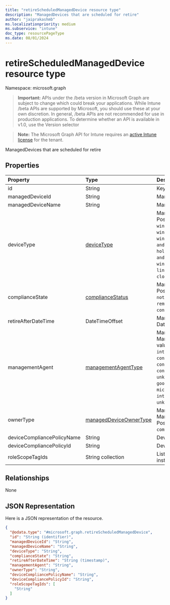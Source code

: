 ```yaml
---
title: "retireScheduledManagedDevice resource type"
description: "ManagedDevices that are scheduled for retire"
author: "jaiprakashmb"
ms.localizationpriority: medium
ms.subservice: "intune"
doc_type: resourcePageType
ms.date: 08/01/2024
---
```


# retireScheduledManagedDevice resource type

Namespace: microsoft.graph

> **Important:** APIs under the /beta version in Microsoft Graph are subject to change which could break your applications. While Intune /beta APIs are supported by Microsoft, you should use these at your own discretion. In general, /beta APIs are not recommended for use in production applications. To determine whether an API is available in v1.0, use the Version selector

> **Note:** The Microsoft Graph API for Intune requires an [active Intune license](https://go.microsoft.com/fwlink/?linkid=839381) for the tenant.

ManagedDevices that are scheduled for retire

## Properties
|Property|Type|Description|
|:---|:---|:---|
|id|String|Key of the entity.|
|managedDeviceId|String|Managed DeviceId|
|managedDeviceName|String|Managed Device Name|
|deviceType|[deviceType](../resources/intune-deviceconfig-devicetype.md)|Managed Device Device Type. Possible values are: `desktop`, `windowsRT`, `winMO6`, `nokia`, `windowsPhone`, `mac`, `winCE`, `winEmbedded`, `iPhone`, `iPad`, `iPod`, `android`, `iSocConsumer`, `unix`, `macMDM`, `holoLens`, `surfaceHub`, `androidForWork`, `androidEnterprise`, `windows10x`, `androidnGMS`, `chromeOS`, `linux`, `blackberry`, `palm`, `unknown`, `cloudPC`.|
|complianceState|[complianceStatus](../resources/intune-shared-compliancestatus.md)|Managed Device ComplianceStatus. Possible values are: `unknown`, `notApplicable`, `compliant`, `remediated`, `nonCompliant`, `error`, `conflict`, `notAssigned`.|
|retireAfterDateTime|DateTimeOffset|Managed Device Retire After DateTime|
|managementAgent|[managementAgentType](../resources/intune-deviceconfig-managementagenttype.md)|Managed Device ManagementAgentType. Possible values are: `eas`, `mdm`, `easMdm`, `intuneClient`, `easIntuneClient`, `configurationManagerClient`, `configurationManagerClientMdm`, `configurationManagerClientMdmEas`, `unknown`, `jamf`, `googleCloudDevicePolicyController`, `microsoft365ManagedMdm`, `msSense`, `intuneAosp`, `google`, `unknownFutureValue`.|
|ownerType|[managedDeviceOwnerType](../resources/intune-shared-manageddeviceownertype.md)|Managed Device ManagedDeviceOwnerType. Possible values are: `unknown`, `company`, `personal`.|
|deviceCompliancePolicyName|String|Device Compliance Policy Name|
|deviceCompliancePolicyId|String|Device Compliance PolicyId|
|roleScopeTagIds|String collection|List of Scope Tags for this Entity instance.|

## Relationships
None

## JSON Representation
Here is a JSON representation of the resource.
<!-- {
  "blockType": "resource",
  "@odata.type": "microsoft.graph.retireScheduledManagedDevice"
}
-->
``` json
{
  "@odata.type": "#microsoft.graph.retireScheduledManagedDevice",
  "id": "String (identifier)",
  "managedDeviceId": "String",
  "managedDeviceName": "String",
  "deviceType": "String",
  "complianceState": "String",
  "retireAfterDateTime": "String (timestamp)",
  "managementAgent": "String",
  "ownerType": "String",
  "deviceCompliancePolicyName": "String",
  "deviceCompliancePolicyId": "String",
  "roleScopeTagIds": [
    "String"
  ]
}
```